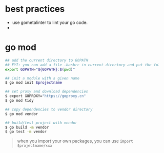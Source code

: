 # best practices

- use gometalinter to lint your go code.
- 

# go mod

```bash
## add the current directory to GOPATH
## FYI: you can add a file .bashrc in current directory and put the following command into it
export GOPATH="${GOPATH}:$(pwd)"

## init a module with a given name
$ go mod init $projectname

## set proxy and download dependencies
$ export GOPROXY="https://goproxy.cn"
$ go mod tidy

## copy dependencies to vendor directory
$ go mod vendor

## build/test project with vendor
$ go build -m vendor 
$ go test -m vendor

```

> when you import your own packages, you can use `import $projectname/xxx`